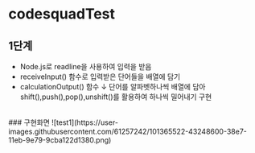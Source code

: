 # codesquadTest

##  1단계

+ Node.js로 readline을 사용하여 입력을 받음
+ receiveInput() 함수로 입력받은 단어들을 배열에 담기
+ calculationOutput() 함수 ↓
  단어를 알파벳하나씩 배열에 담아 shift(),push(),pop(),unshift()를 활용하여 하나씩 밀어내기 구현
 <br>
### 구현화면
![test1](https://user-images.githubusercontent.com/61257242/101365522-43248600-38e7-11eb-9e79-9cba122d1380.png)
